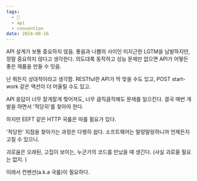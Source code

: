 ```yaml
---
tags:
  - 🌱
  - api
  - convention
date: 2024-08-16
---
```



API 설계가 보통 중요하지 않음. 좋음과 나쁨의 사이인 미지근한 LGTM을 남발하지만, 정말 중요하지 않다고 생각한다. 의도대록 동작하고 성능 문제만 없으면 API가 어떻든 좋은 제품을 만들 수 잇음.

난 뭐든지 상대적이라고 생각함. RESTful한 API가 딱 맞을 수도 있고, POST start-work  같은 액션이 더 어울릴 수도 있고.

API 응답이 너무 잘게잘게 찢어져도, 너무 큼직큼직해도 문제를 일으킨다. 결국 매번 개발을 하면서 '적당히'를 찾아야 한다.

하지만 EEFT 같은 HTTP 국룰은 따를 필요가 있다.

'적당한' 지점을 찾아가는 과정은 다행히 쉽다. 소프트웨어는 말랑말랑하니까 언제든지 고칠 수 있으니.

괴로움은 오래된, 고집이 보이는, 누군가의 코드를 만났을 때 생긴다.
(사실 괴로울 필요는 없지. )


이래서 컨벤션(a.k.a 국룰)이 필요하다.